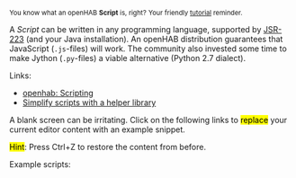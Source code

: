 <small>You know what an openHAB **Script** is, right?</small>
<small class="blockquote-footer">Your friendly [tutorial](tutorial-1.html) reminder.</small>

A *Script* can be written in any programming language, supported by
[JSR-223](https://en.wikipedia.org/wiki/Scripting_for_the_Java_Platform)
(and your Java installation).
An openHAB distribution guarantees that JavaScript (`.js`-files) will work. The community
also invested some time to make Jython (`.py`-files) a viable alternative (Python 2.7 dialect).

Links:
* [openhab: Scripting](https://www.openhab.org/docs/configuration/jsr223.html#trigger-types-all-jsr223-languages)
* [Simplify scripts with a helper library](https://github.com/lewie/openhab2-javascript#openhab-2x-jsr223-javascript-code-since-24)

A blank screen can be irritating.
Click on the following links to <mark>replace</mark> your current
editor content with an example snippet.

<mark>Hint</mark>: Press Ctrl+Z to restore the content from before.

Example scripts:
<oh-script-snippets></oh-script-snippets>